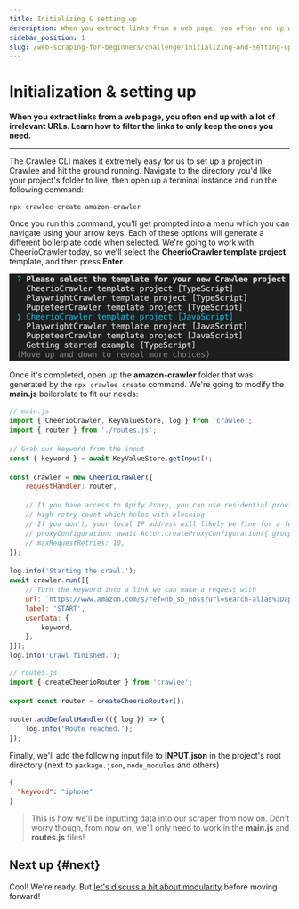 ```yaml
---
title: Initializing & setting up
description: When you extract links from a web page, you often end up with a lot of irrelevant URLs. Learn how to filter the links to only keep the ones you need.
sidebar_position: 1
slug: /web-scraping-for-beginners/challenge/initializing-and-setting-up
---
```


# Initialization & setting up

**When you extract links from a web page, you often end up with a lot of irrelevant URLs. Learn how to filter the links to only keep the ones you need.**

---

The Crawlee CLI makes it extremely easy for us to set up a project in Crawlee and hit the ground running. Navigate to the directory you'd like your project's folder to live, then open up a terminal instance and run the following command:

```shell
npx crawlee create amazon-crawler
```

Once you run this command, you'll get prompted into a menu which you can navigate using your arrow keys. Each of these options will generate a different boilerplate code when selected. We're going to work with CheerioCrawler today, so we'll select the **CheerioCrawler template project** template, and then press **Enter**.

![Crawlee CLI "create" command](./images/crawlee-create.png)

Once it's completed, open up the **amazon-crawler** folder that was generated by the `npx crawlee create` command. We're going to modify the **main.js** boilerplate to fit our needs:

```js
// main.js
import { CheerioCrawler, KeyValueStore, log } from 'crawlee';
import { router } from './routes.js';

// Grab our keyword from the input
const { keyword } = await KeyValueStore.getInput();

const crawler = new CheerioCrawler({
    requestHandler: router,

    // If you have access to Apify Proxy, you can use residential proxies and
    // high retry count which helps with blocking
    // If you don't, your local IP address will likely be fine for a few requests if you scrape slowly.
    // proxyConfiguration: await Actor.createProxyConfiguration({ groups: ['RESIDENTIAL'] }),
    // maxRequestRetries: 10,
});

log.info('Starting the crawl.');
await crawler.run([{
    // Turn the keyword into a link we can make a request with
    url: `https://www.amazon.com/s/ref=nb_sb_noss?url=search-alias%3Daps&field-keywords=${keyword}`,
    label: 'START',
    userData: {
        keyword,
    },
}]);
log.info('Crawl finished.');
```

```js
// routes.js
import { createCheerioRouter } from 'crawlee';

export const router = createCheerioRouter();

router.addDefaultHandler(({ log }) => {
    log.info('Route reached.');
});
```

Finally, we'll add the following input file to **INPUT.json** in the project's root directory (next to `package.json`, `node_modules` and others)

```json
{
  "keyword": "iphone"
}
```

> This is how we'll be inputting data into our scraper from now on. Don't worry though, from now on, we'll only need  to work in the **main.js** and **routes.js** files!

## Next up {#next}

Cool! We're ready. But [let's discuss a bit about modularity](./modularity.md) before moving forward!
